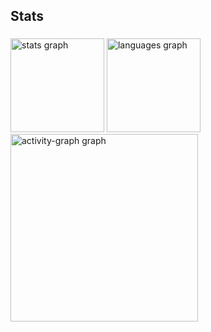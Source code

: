 <h2 align="left">Stats</h2>

###

<div align="left">
  <img src="https://github-readme-stats.vercel.app/api?username=ruanpaixao&hide_title=false&hide_rank=false&show_icons=true&include_all_commits=true&count_private=true&disable_animations=false&theme=midnight-purple&locale=en&hide_border=false&order=1" height="150" alt="stats graph"  />
  <img src="https://github-readme-stats.vercel.app/api/top-langs?username=ruanpaixao&locale=en&hide_title=false&layout=compact&card_width=320&langs_count=5&theme=midnight-purple&hide_border=false&order=2" height="150" alt="languages graph"  />
  <img src="https://github-readme-activity-graph.vercel.app/graph?username=ruanpaixao&radius=16&theme=modern-lilac&area=true&order=5" height="300" alt="activity-graph graph"  />
</div>

###
